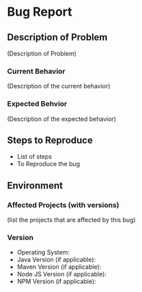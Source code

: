 # Bug Report

## Description of Problem

(Description of Problem)

### Current Behavior
(Description of the current behavior)

### Expected Behvior
(Description of the expected behavior)

## Steps to Reproduce

- List of steps
- To Reproduce the bug

## Environment
### Affected Projects (with versions)
(list the projects that are affected by this bug)

### Version
- Operating System: 
- Java Version (if applicable): 
- Maven Version (if applicable):
- Node JS Version (if applicable):
- NPM Version (if applicable): 


